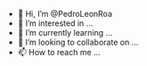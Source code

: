 - 👋 Hi, I’m @PedroLeonRoa
- 👀 I’m interested in ...
- 🌱 I’m currently learning ...
- 💞️ I’m looking to collaborate on ...
- 📫 How to reach me ...

<!---
PedroLeonRoa/PedroLeonRoa is a ✨ special ✨ repository because its `README.md` (this file) appears on your GitHub profile.
You can click the Preview link to take a look at your changes.
--->
